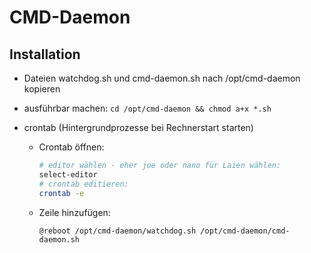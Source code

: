 CMD-Daemon
===========

Installation
------------
* Dateien watchdog.sh und cmd-daemon.sh nach /opt/cmd-daemon kopieren
* ausführbar machen: `cd /opt/cmd-daemon && chmod a+x *.sh`

* crontab (Hintergrundprozesse bei Rechnerstart starten)
  * Crontab öffnen:
    ```bash
    # editor wählen - eher joe oder nano für Laien wählen:
    select-editor
    # crontab editieren:
    crontab -e
    ```
  * Zeile hinzufügen:
    ```
    @reboot /opt/cmd-daemon/watchdog.sh /opt/cmd-daemon/cmd-daemon.sh
    ```
